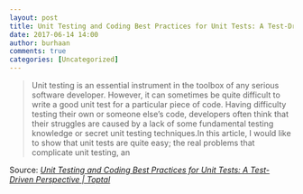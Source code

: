 ```yaml
---
layout: post
title: Unit Testing and Coding Best Practices for Unit Tests: A Test-Driven Perspective
date: 2017-06-14 14:00
author: burhaan
comments: true
categories: [Uncategorized]
---
```

<blockquote>Unit testing is an essential instrument in the toolbox of any serious software developer. However, it can sometimes be quite difficult to write a good unit test for a particular piece of code. Having difficulty testing their own or someone else’s code, developers often think that their struggles are caused by a lack of some fundamental testing knowledge or secret unit testing techniques.In this article, I would like to show that unit tests are quite easy; the real problems that complicate unit testing, an</blockquote><p>Source: <em><a href="https://www.toptal.com/qa/how-to-write-testable-code-and-why-it-matters" target="_blank">Unit Testing and Coding Best Practices for Unit Tests: A Test-Driven Perspective | Toptal</a></em></p>
